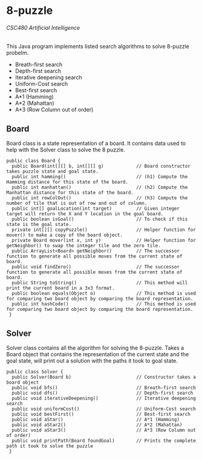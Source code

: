 # 8-puzzle
###### CSC480 Artificial Intelligence
This Java program implements listed search algorithms to solve 8-puzzle probelm.

- Breath-first search
- Depth-first search
- Iterative deepening search
- Uniform-Cost search
- Best-first search
- A*1 (Hamming)
- A*2 (Mahattan)
- A*3 (Row Column out of order)


## Board
Board class is a state representation of a board. It contains data used to help with the Solver class to solve the 8 puzzle.


```
public class Board {
  public Board(int[][] b, int[][] g)            // Board constructor takes puzzle state and goal state.
  public int hamming()                          // (h1) Compute the Hamming distance for this state of the board.
  public int manhattan()                        // (h2) Compute the Manhattan distance for this state of the board.
  public int rowColOut()                        // (h3) Compute the number of tile that is out of row and out of column.
  public int[] goalLocation(int target)         // Given integer target will return the X and Y location in the goal board.
  public boolean isGoal()                       // To check if this state is the goal state.
  private int[][] copyPuzzle()                  // Helper function for mover() to make a copy of the board object.
  private Board mover(int x, int y)             // Helper function for getNeighbor() to swap the integer tile and the zero tile.
  public ArrayList<Board> getNeighbor()         // The successor function to generate all possible moves from the current state of board.
  public void findZero()                        // The successor function to generate all possible moves from the current state of board.
  public String toString()                      // This method will print the current board in a 3x3 format.
  public boolean equals(Object o)               // This method is used for comparing two board object by comparing the board representation.
  public int hashCode()                         // This method is used for comparing two board object by comparing the board representation.
 }
```
 
 ## Solver
 Solver class contains all the algorithm for solving the 8-puzzle.
Takes a Board object that contains the representation of the current state and the goal state, will print out a solution with the paths it took to goal state.

```
public class Solver {
  public Solver(Board b)                        // Constructor takes a board object
  public void bfs()                             // Breath-first search
  public void dfs()                             // Depth-first search
  public void iterativeDeepening()              // Iterative deepening search
  public void uniformCost()                     // Uniform-Cost search
  public void bestFirst()                       // Best-first search
  public void aStar()                           // A*1 (Hamming)
  public void aStar2()                          // A*2 (Mahattan)
  public void aStar3()                          // A*3 (Row Column out of order)
  public void printPath(Board foundGoal)        // Prints the complete path it took to solve the puzzle
 }
 ```

